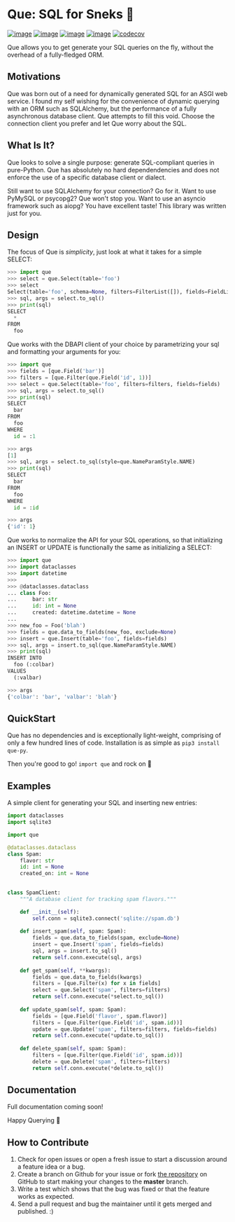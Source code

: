 Que: SQL for Sneks 🐍
================
[![image](https://img.shields.io/pypi/v/que-py.svg)](https://pypi.org/project/que-py/)
[![image](https://img.shields.io/pypi/l/que-py.svg)](https://pypi.org/project/que-py/)
[![image](https://img.shields.io/pypi/pyversions/que-py.svg)](https://pypi.org/project/que-py/)
[![image](https://img.shields.io/travis/seandstewart/que.svg)](https://travis-ci.org/seandstewart/que)
[![codecov](https://codecov.io/gh/seandstewart/que/branch/master/graph/badge.svg)](https://codecov.io/gh/seandstewart/que)

Que allows you to get generate your SQL queries on the fly, without the overhead of a fully-fledged ORM.

Motivations
--------
Que was born out of a need for dynamically generated SQL for an ASGI web service. I found my self wishing
for the convenience of dynamic querying with an ORM such as SQLAlchemy, but the performance of a fully
asynchronous database client. Que attempts to fill this void. Choose the connection client you prefer and
let Que worry about the SQL.


What Is It?
---------
Que looks to solve a single purpose: generate SQL-compliant queries in pure-Python. Que has absolutely no
hard dependendencies and does not enforce the use of a specific database client or dialect.

Still want to use SQLAlchemy for your connection? Go for it. Want to use PyMySQL or psycopg2? Que won't
stop you. Want to use an asyncio framework such as aiopg? You have excellent taste! This library was 
written just for you.


Design
-----
The focus of Que is *simplicity*, just look at what it takes for a simple SELECT:

```python
>>> import que
>>> select = que.Select(table='foo')
>>> select
Select(table='foo', schema=None, filters=FilterList([]), fields=FieldList([]))
>>> sql, args = select.to_sql()
>>> print(sql)
SELECT
  *
FROM
  foo

```

Que works with the DBAPI client of your choice by parametrizing your sql and formatting your arguments
for you:

```python
>>> import que
>>> fields = [que.Field('bar')]
>>> filters = [que.Filter(que.Field('id', 1))]
>>> select = que.Select(table='foo', filters=filters, fields=fields)
>>> sql, args = select.to_sql()
>>> print(sql)
SELECT
  bar
FROM
  foo
WHERE
  id = :1

>>> args
[1]
>>> sql, args = select.to_sql(style=que.NameParamStyle.NAME)
>>> print(sql)
SELECT
  bar
FROM
  foo
WHERE
  id = :id

>>> args
{'id': 1}

```

Que works to normalize the API for your SQL operations, so that initializing an INSERT or UPDATE is 
functionally the same as initializing a SELECT:

```python
>>> import que
>>> import dataclasses
>>> import datetime
>>>
>>> @dataclasses.dataclass
... class Foo:
...     bar: str
...     id: int = None
...     created: datetime.datetime = None
... 
>>> new_foo = Foo('blah')
>>> fields = que.data_to_fields(new_foo, exclude=None)
>>> insert = que.Insert(table='foo', fields=fields)
>>> sql, args = insert.to_sql(que.NameParamStyle.NAME)
>>> print(sql)
INSERT INTO
  foo (:colbar)
VALUES
  (:valbar)

>>> args
{'colbar': 'bar', 'valbar': 'blah'}

```
 
QuickStart
--------
Que has no dependencies and is exceptionally light-weight, comprising of only a few hundred lines of code. 
Installation is as simple as `pip3 install que-py`.

Then you're good to go! `import que` and rock on 🤘


Examples
-------
A simple client for generating your SQL and inserting new entries:
```python
import dataclasses
import sqlite3

import que

@dataclasses.dataclass
class Spam:
    flavor: str
    id: int = None
    created_on: int = None
    

class SpamClient:
    """A database client for tracking spam flavors."""

    def __init__(self):
        self.conn = sqlite3.connect('sqlite://spam.db')
    
    def insert_spam(self, spam: Spam):
        fields = que.data_to_fields(spam, exclude=None)
        insert = que.Insert('spam', fields=fields)
        sql, args = insert.to_sql()
        return self.conn.execute(sql, args)
    
    def get_spam(self, **kwargs):
        fields = que.data_to_fields(kwargs)
        filters = [que.Filter(x) for x in fields]
        select = que.Select('spam', filters=filters)
        return self.conn.execute(*select.to_sql())
    
    def update_spam(self, spam: Spam):
        fields = [que.Field('flavor', spam.flavor)]
        filters = [que.Filter(que.Field('id', spam.id))]
        update = que.Update('spam', filters=filters, fields=fields)
        return self.conn.execute(*update.to_sql())
    
    def delete_spam(self, spam: Spam):
        filters = [que.Filter(que.Field('id', spam.id))]
        delete = que.Delete('spam', filters=filters)
        return self.conn.execute(*delete.to_sql())
```

Documentation
----------
Full documentation coming soon!

Happy Querying 🐍


How to Contribute
-----------------
1.  Check for open issues or open a fresh issue to start a discussion
    around a feature idea or a bug. 
2.  Create a branch on Github for your issue or fork [the repository](https://github.com/seandstewart/que) 
    on GitHub to start making your changes to the **master** branch.
3.  Write a test which shows that the bug was fixed or that the feature
    works as expected.
4.  Send a pull request and bug the maintainer until it gets merged and
    published. :)

